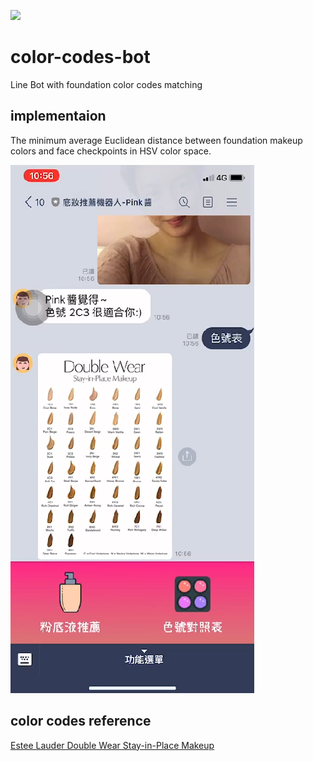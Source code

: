 ![](https://img.shields.io/github/license/laplacetw/color-codes-bot)
# color-codes-bot
Line Bot with foundation color codes matching

## implementaion
The minimum average Euclidean distance between foundation makeup colors and face checkpoints in HSV color space.

![](./demo.png)

## color codes reference
[Estee Lauder Double Wear Stay-in-Place Makeup](https://www.esteelauder.com/product/643/22830/product-catalog/makeup/face/foundation/double-wear/stay-in-place-makeup)
